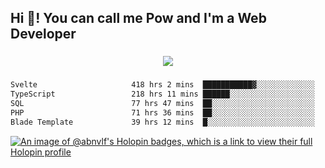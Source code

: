 <h2 align="left">Hi 👋! You can call me Pow and I'm a Web Developer</h2>

###

<div align="center">
  <img src="https://profile-counter.glitch.me/abnvlf/count.svg?"  />
</div>

###

<!--START_SECTION:waka-->

```txt
Svelte                     418 hrs 2 mins  ███████████▓░░░░░░░░░░░░░   46.12 %
TypeScript                 218 hrs 11 mins ██████░░░░░░░░░░░░░░░░░░░   24.07 %
SQL                        77 hrs 47 mins  ██░░░░░░░░░░░░░░░░░░░░░░░   08.58 %
PHP                        71 hrs 36 mins  ██░░░░░░░░░░░░░░░░░░░░░░░   07.90 %
Blade Template             39 hrs 12 mins  █░░░░░░░░░░░░░░░░░░░░░░░░   04.33 %
```

<!--END_SECTION:waka-->
<!-- <img src="https://raw.githubusercontent.com/abnvlf/abnvlf/output/snake.svg" alt="Snake animation" /> -->

<!-- <a href="https://open.spotify.com/user/31py3qwahsl76foqwc5f55butple">
  <img src="https://spotify-recently-played-readme.vercel.app/api?user=31py3qwahsl76foqwc5f55butple&count=5&unique=false" alt="Spotify recently played"  />
</a> -->

[![An image of @abnvlf's Holopin badges, which is a link to view their full Holopin profile](https://holopin.me/abnvlf)](https://holopin.io/@abnvlf)

###
